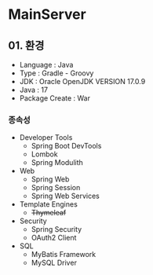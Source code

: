 # MainServer

## 01. 환경

* Language : Java
* Type : Gradle - Groovy
* JDK : Oracle OpenJDK VERSION 17.0.9
* Java : 17
* Package Create : War

### 종속성

* Developer Tools
  - Spring Boot DevTools
  - Lombok
  - Spring Modulith
* Web
  - Spring Web
  - Spring Session
  - Spring Web Services
* Template Engines
  - ~~Thymeleaf~~
* Security
  - Spring Security
  - OAuth2 Client
* SQL
  - MyBatis Framework
  - MySQL Driver
